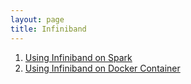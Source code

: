 ```yaml
---
layout: page
title: Infiniband  
---
```


1. [Using Infiniband on Spark](https://docs.google.com/document/d/1_XFR0vb84M8dMgG19SCGgTz3Meo2kQ-oj1LhDqkSlko/edit?usp=sharing)
2. [Using Infiniband on Docker Container](https://docs.google.com/document/d/1_XFR0vb84M8dMgG19SCGgTz3Meo2kQ-oj1LhDqkSlko/edit?usp=sharing)

